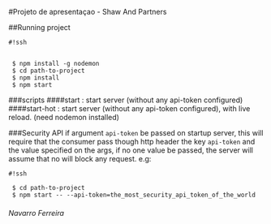 #Projeto de apresentaçao - Shaw And Partners

##Running project


```
#!ssh


 $ npm install -g nodemon 
 $ cd path-to-project
 $ npm install 
 $ npm start 
```
 
 
 
###scripts
####start : start server (without any api-token configured)
####start-hot : start server (without any api-token configured), with live reload. (need nodemon installed)



###Security API
if argument `api-token` be passed on startup server, this will require that the consumer pass though http header the key `api-token` and the value specified on the args,
if no one value be passed, the server will assume that no will block any request.
 e.g:
 

```
#!ssh

 $ cd path-to-project
 $ npm start -- --api-token=the_most_security_api_token_of_the_world
```

 
 

###### Navarro Ferreira